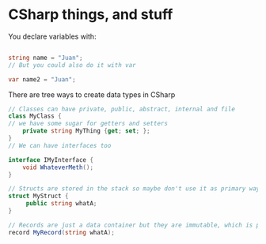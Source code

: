 

# CSharp things, and stuff

You declare variables with:


```csharp

string name = "Juan";
// But you could also do it with var

var name2 = "Juan";

```


There are tree ways to create data types in CSharp

```csharp
// Classes can have private, public, abstract, internal and file
class MyClass {
// we have some sugar for getters and setters
    private string MyThing {get; set; }; 
}
// We can have interfaces too

interface IMyInterface {
    void WhateverMeth();
}

// Structs are stored in the stack so maybe don't use it as primary way to store stuff
struct MyStruct {
     public string whatA;
}

// Records are just a data container but they are immutable, which is pretty cool
record MyRecord(string whatA);

```
